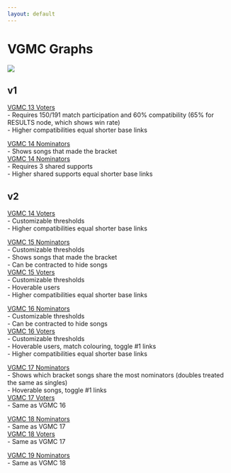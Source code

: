 ```yaml
---
layout: default
---
```


# VGMC Graphs

<img src="../../assets/images/graph_example.png">

## v1

[VGMC 13 Voters](./src/vgmc13/bracket.html) \
\- Requires 150/191 match participation and 60% compatibility (65% for RESULTS node, which shows win rate) \
\- Higher compatibilities equal shorter base links

[VGMC 14 Nominators](./src/vgmc14/noms.html) \
\- Shows songs that made the bracket \
[VGMC 14 Nominators](./src/vgmc14/noms_contracted.html) \
\- Requires 3 shared supports \
\- Higher shared supports equal shorter base links

## v2

[VGMC 14 Voters](./src/vgmc14/bracket.html) \
\- Customizable thresholds \
\- Higher compatibilities equal shorter base links

[VGMC 15 Nominators](./src/vgmc15/noms.html) \
\- Customizable thresholds \
\- Shows songs that made the bracket \
\- Can be contracted to hide songs \
[VGMC 15 Voters](./src/vgmc15/bracket.html) \
\- Customizable thresholds \
\- Hoverable users \
\- Higher compatibilities equal shorter base links

[VGMC 16 Nominators](./src/vgmc16/noms.html) \
\- Customizable thresholds \
\- Can be contracted to hide songs \
[VGMC 16 Voters](./src/vgmc16/bracket.html) \
\- Customizable thresholds \
\- Hoverable users, match colouring, toggle #1 links \
\- Higher compatibilities equal shorter base links

[VGMC 17 Nominators](./src/vgmc17/noms.html) \
\- Shows which bracket songs share the most nominators (doubles treated the same as singles) \
\- Hoverable songs, toggle #1 links \
[VGMC 17 Voters](./src/vgmc17/bracket.html) \
\- Same as VGMC 16

[VGMC 18 Nominators](./src/vgmc18/noms.html) \
\- Same as VGMC 17 \
[VGMC 18 Voters](./src/vgmc18/bracket.html) \
\- Same as VGMC 17

[VGMC 19 Nominators](./src/vgmc19/noms.html) \
\- Same as VGMC 18
